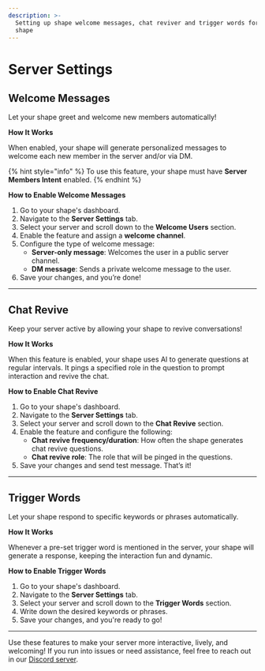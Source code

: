 ```yaml
---
description: >-
  Setting up shape welcome messages, chat reviver and trigger words for your
  shape
---
```


# Server Settings

## **Welcome Messages**

Let your shape greet and welcome new members automatically!

**How It Works**

When enabled, your shape will generate personalized messages to welcome each new member in the server and/or via DM.

{% hint style="info" %}
To use this feature, your shape must have **Server Members Intent** enabled.
{% endhint %}

**How to Enable Welcome Messages**

1. Go to your shape's dashboard.
2. Navigate to the **Server Settings** tab.
3. Select your server and scroll down to the **Welcome Users** section.
4. Enable the feature and assign a **welcome channel**.
5. Configure the type of welcome message:
   * **Server-only message**: Welcomes the user in a public server channel.
   * **DM message**: Sends a private welcome message to the user.
6. Save your changes, and you’re done!

***

## **Chat Revive**

Keep your server active by allowing your shape to revive conversations!

**How It Works**

When this feature is enabled, your shape uses AI to generate questions at regular intervals. It pings a specified role in the question to prompt interaction and revive the chat.

**How to Enable Chat Revive**

1. Go to your shape's dashboard.
2. Navigate to the **Server Settings** tab.
3. Select your server and scroll down to the **Chat Revive** section.
4. Enable the feature and configure the following:
   * **Chat revive frequency/duration**: How often the shape generates chat revive questions.
   * **Chat revive role**: The role that will be pinged in the questions.
5. Save your changes and send test message. That’s it!

***

## **Trigger Words**

Let your shape respond to specific keywords or phrases automatically.

**How It Works**

Whenever a pre-set trigger word is mentioned in the server, your shape will generate a response, keeping the interaction fun and dynamic.

**How to Enable Trigger Words**

1. Go to your shape's dashboard.
2. Navigate to the **Server Settings** tab.
3. Select your server and scroll down to the **Trigger Words** section.
4. Write down the desired keywords or phrases.
5. Save your changes, and you're ready to go!

***

Use these features to make your server more interactive, lively, and welcoming! If you run into issues or need assistance, feel free to reach out in our [Discord server](https://discord.gg/shapes).
